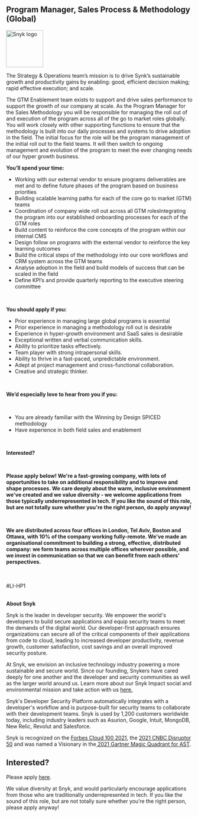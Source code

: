 Program Manager, Sales Process & Methodology (Global)
---

<img src="https://res.cloudinary.com/snyk/image/upload/v1537345894/press-kit/brand/logo-black.png" width="100" alt="Snyk logo" />

<p><span style="font-weight: 400;">The Strategy &amp; Operations team’s mission is to drive Synk’s sustainable growth and productivity gains by enabling: good, efficient decision making; rapid effective execution; and scale.</span></p>
<p><span style="font-weight: 400;">The GTM Enablement team exists to support and drive sales performance to support the growth of our company at scale. As the Program Manager for the Sales Methodology you will be responsible for managing the roll out of and execution of the program across all of the go to market roles globally. You will work closely with other supporting functions to ensure that the methodology is built into our daily processes and systems to drive adoption in the field. The initial focus for the role will be the program management of the initial roll out to the field teams. It will then switch to ongoing management and evolution of the program to meet the ever changing needs of our hyper growth business.&nbsp;</span></p>
<p><strong>You’ll spend your time:</strong></p>
<ul>
<li style="font-weight: 400;"><span style="font-weight: 400;">Working with our external vendor to ensure programs deliverables are met and to define future phases of the program based on business priorities</span></li>
<li style="font-weight: 400;"><span style="font-weight: 400;">Building scalable learning paths for each of the core go to market (GTM) teams&nbsp;</span></li>
<li style="font-weight: 400;"><span style="font-weight: 400;">Coordination of company wide roll out across all GTM rolesIntegrating the program into our established onboarding processes for each of the GTM roles</span></li>
<li style="font-weight: 400;"><span style="font-weight: 400;">Build content to reinforce the core concepts of the program within our internal CMS</span></li>
<li style="font-weight: 400;"><span style="font-weight: 400;">Design follow on programs with the external vendor to reinforce the key learning outcomes</span></li>
<li style="font-weight: 400;"><span style="font-weight: 400;">Build the critical steps of the methodology into our core workflows and CRM system across the GTM teams</span></li>
<li style="font-weight: 400;"><span style="font-weight: 400;">Analyse adoption in the field and build models of success that can be scaled in the field</span></li>
<li style="font-weight: 400;"><span style="font-weight: 400;">Define KPI’s and provide quarterly reporting to the executive steering committee</span></li>
</ul>
<p>&nbsp;</p>
<p><strong>You should apply if you:&nbsp;</strong></p>
<ul>
<li style="font-weight: 400;"><span style="font-weight: 400;">Prior experience in managing large global programs is essential</span></li>
<li style="font-weight: 400;"><span style="font-weight: 400;">Prior experience in managing a methodology roll out is desirable</span></li>
<li style="font-weight: 400;"><span style="font-weight: 400;">Experience in hyper-growth environment and SaaS sales is desirable</span></li>
<li style="font-weight: 400;"><span style="font-weight: 400;">Exceptional written and verbal communication skills.</span></li>
<li style="font-weight: 400;"><span style="font-weight: 400;">Ability to prioritize tasks effectively.</span></li>
<li style="font-weight: 400;"><span style="font-weight: 400;">Team player with strong intrapersonal skills.</span></li>
<li style="font-weight: 400;"><span style="font-weight: 400;">Ability to thrive in a fast-paced, unpredictable environment.&nbsp;</span></li>
<li style="font-weight: 400;"><span style="font-weight: 400;">Adept at project management and cross-functional collaboration.</span></li>
<li style="font-weight: 400;"><span style="font-weight: 400;">Creative and strategic thinker.</span></li>
</ul>
<p>&nbsp;</p>
<p><strong>We’d especially love to hear from you if you:</strong></p>
<p>&nbsp;</p>
<ul>
<li style="font-weight: 400;"><span style="font-weight: 400;">You are already familiar with the Winning by Design SPICED methodology</span></li>
<li style="font-weight: 400;"><span style="font-weight: 400;">Have experience in both field sales and enablement&nbsp;&nbsp;&nbsp;&nbsp;&nbsp;&nbsp;&nbsp;&nbsp;&nbsp;&nbsp;&nbsp;&nbsp;&nbsp;&nbsp;&nbsp;&nbsp;&nbsp;&nbsp;&nbsp;&nbsp;&nbsp;&nbsp;</span></li>
</ul>
<p>&nbsp;</p>
<p><strong>Interested?</strong></p>
<p>&nbsp;</p>
<p><strong>Please apply below! We're a fast-growing company, with lots of opportunities to take on additional responsibility and to improve and shape processes. We care deeply about the warm, inclusive environment we've created and we value diversity - we welcome applications from those typically underrepresented in tech. If you like the sound of this role, but are not totally sure whether you're the right person, do apply anyway!</strong></p>
<p>&nbsp;</p>
<p><strong>We are distributed across four offices in London, Tel Aviv, Boston and Ottawa, with 10% of the company working fully-remote. We've made an organisational commitment to building a strong, effective, distributed company: we form teams across multiple offices wherever possible, and we invest in communication so that we can benefit from each others' perspectives.</strong></p>
<p><br><br>#LI-HP1<br><br></p><div class="content-conclusion"><p><strong>About Snyk</strong></p>
<p><span style="font-weight: 400;">Snyk is the leader in developer security. We empower the world's developers to build secure applications and equip security teams to meet the demands of the digital world. Our developer-first approach ensures organizations can secure all of the critical components of their applications from code to cloud, leading to increased developer productivity, revenue growth, customer satisfaction, cost savings and an overall improved security posture.&nbsp;</span></p>
<p><span style="font-weight: 400;">At Snyk, we envision an inclusive technology industry powering a more sustainable and secure world.</span> <span style="font-weight: 400;">Since our founding, Snykers have cared deeply for one another and the developer and security communities as well as the larger world around us. Learn more about our Snyk Impact social and environmental mission and take action with us </span><a href="https://snyk.io/about/snyk-impact/"><span style="font-weight: 400;">here.</span></a></p>
<p><span style="font-weight: 400;">Snyk's Developer Security Platform automatically integrates with a developer's workflow and is purpose-built for security teams to collaborate with their development teams. Snyk is used by 1,200 customers worldwide today, including industry leaders such as Asurion, Google, Intuit, MongoDB, New Relic, Revolut and Salesforce.</span></p>
<p><span style="font-weight: 400;">Snyk is recognized on the </span><a href="https://www.forbes.com/cloud100/#6f24b5ba5f94"><span style="font-weight: 400;">Forbes Cloud 100 2021</span></a><span style="font-weight: 400;">, the </span><a href="https://www.cnbc.com/2021/05/25/these-are-the-2021-cnbc-disruptor-50-companies.html"><span style="font-weight: 400;">2021 CNBC Disruptor 50</span></a><span style="font-weight: 400;"> and was named a Visionary in the</span><a href="https://snyk.io/blog/snyk-visionary-2021-gartner-magic-quadrant-for-ast/"><span style="font-weight: 400;"> 2021 Gartner Magic Quadrant for AST</span></a><span style="font-weight: 400;">.</span></p></div>

Interested?
---

Please apply [here](https://boards.greenhouse.io/snyk/jobs/5608799002#app).

We value diversity at Snyk, and would particularly encourage applications from those who are traditionally underrepresented in tech.
If you like the sound of this role, but are not totally sure whether you’re the right person, please apply anyway!
